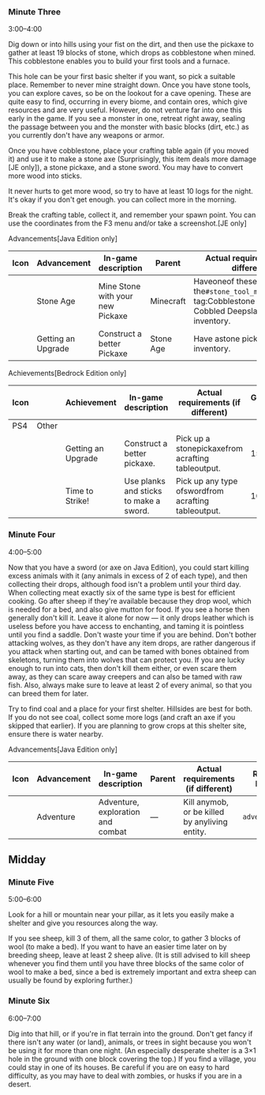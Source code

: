 ### Minute Three
3:00–4:00

Dig down or into hills using your fist on the dirt, and then use the pickaxe to gather at least 19 blocks of stone, which drops as cobblestone when mined. This cobblestone enables you to build your first tools and a furnace.

This hole can be your first basic shelter if you want, so pick a suitable place. Remember to never mine straight down. Once you have stone tools, you can explore caves, so be on the lookout for a cave opening. These are quite easy to find, occurring in every biome, and contain ores, which give resources and are very useful. However, do not venture far into one this early in the game. If you see a monster in one, retreat right away, sealing the passage between you and the monster with basic blocks (dirt, etc.) as you currently don't have any weapons or armor.

Once you have cobblestone, place your crafting table again (if you moved it) and use it to make a stone axe (Surprisingly, this item deals more damage ‌[JE  only]), a stone pickaxe, and a stone sword. You may have to convert more wood into sticks.




It never hurts to get more wood, so try to have at least 10 logs for the night. It's okay if you don't get enough. you can collect more in the morning.

Break the crafting table, collect it, and remember your spawn point. You can use the coordinates from the F3 menu and/or take a screenshot.‌[JE  only]

Advancements‌[Java Edition  only]

| Icon | Advancement        | In-game description              | Parent    | Actual requirements (if different)                                                                                       | Resource location     |
|------|--------------------|----------------------------------|-----------|--------------------------------------------------------------------------------------------------------------------------|-----------------------|
|      | Stone Age          | Mine Stone with your new Pickaxe | Minecraft | Haveoneof these 3 stones in the`#stone_tool_materials`item tag:Cobblestone Blackstone Cobbled Deepslatein the inventory. | `story/mine_stone`    |
|      | Getting an Upgrade | Construct a better Pickaxe       | Stone Age | Have astone pickaxein the inventory.                                                                                     | `story/upgrade_tools` |

Achievements‌[Bedrock Edition  only]

| Icon |       | Achievement        | In-game description                    | Actual requirements (if different)                  | Gamerscore earned | Trophy type (PS4) |
|------|-------|--------------------|----------------------------------------|-----------------------------------------------------|-------------------|-------------------|
| PS4  | Other |                    |                                        |                                                     |                   |                   |
|      |       | Getting an Upgrade | Construct a better pickaxe.            | Pick up a stonepickaxefrom acrafting tableoutput.   | 15G               | Bronze            |
|      |       | Time to Strike!    | Use planks and sticks to make a sword. | Pick up any type ofswordfrom acrafting tableoutput. | 10G               | Bronze            |

### Minute Four
4:00–5:00

Now that you have a sword (or axe on Java Edition), you could start killing excess animals with it (any animals in excess of 2 of each type), and then collecting their drops, although food isn't a problem until your third day. When collecting meat exactly six of the same type is best for efficient cooking. Go after sheep if they're available because they drop wool, which is needed for a bed, and also give mutton for food. If you see a horse then generally don't kill it. Leave it alone for now — it only drops leather which is useless before you have access to enchanting, and taming it is pointless until you find a saddle. Don't waste your time if you are behind. Don't bother attacking wolves, as they don't have any item drops, are rather dangerous if you attack when starting out, and can be tamed with bones obtained from skeletons, turning them into wolves that can protect you. If you are lucky enough to run into cats, then don't kill them either, or even scare them away, as they can scare away creepers and can also be tamed with raw fish. Also, always make sure to leave at least 2 of every animal, so that you can breed them for later.

Try to find coal and a place for your first shelter. Hillsides are best for both. If you do not see coal, collect some more logs (and craft an axe if you skipped that earlier). If you are planning to grow crops at this shelter site, ensure there is water nearby.

Advancements‌[Java Edition  only]

| Icon | Advancement | In-game description               | Parent | Actual requirements (if different)             | Resource location |
|------|-------------|-----------------------------------|--------|------------------------------------------------|-------------------|
|      | Adventure   | Adventure, exploration and combat | —      | Kill anymob, or be killed by anyliving entity. | `adventure/root`  |

## Midday
### Minute Five
5:00–6:00

Look for a hill or mountain near your pillar, as it lets you easily make a shelter and give you resources along the way.

If you see sheep, kill 3 of them, all the same color, to gather 3 blocks of wool (to make a bed). If you want to have an easier time later on by breeding sheep, leave at least 2 sheep alive. (It is still advised to kill sheep whenever you find them until you have three blocks of the same color of wool to make a bed, since a bed is extremely important and extra sheep can usually be found by exploring further.)

### Minute Six
6:00–7:00

Dig into that hill, or if you're in flat terrain into the ground. Don't get fancy if there isn't any water (or land), animals, or trees in sight because you won't be using it for more than one night. (An especially desperate shelter is a 3×1 hole in the ground with one block covering the top.) If you find a village, you could stay in one of its houses. Be careful if you are on easy to hard difficulty, as you may have to deal with zombies, or husks if you are in a desert.

